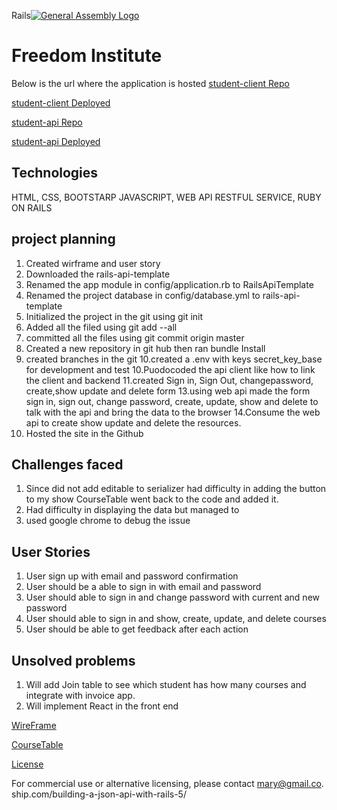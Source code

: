 Rails[![General Assembly Logo](https://camo.githubusercontent.com/1a91b05b8f4d44b5bbfb83abac2b0996d8e26c92/687474703a2f2f692e696d6775722e636f6d2f6b6538555354712e706e67)](https://generalassemb.ly/education/web-development-immersive)

# Freedom Institute
Below is the url where the application is hosted
[student-client Repo](https://github.com/MaryJosephA/student-client)

[student-client Deployed](https://maryjosepha.github.io/student-client/)

[student-api Repo](https://github.com/MaryJosephA/student-api)

[student-api Deployed](https://protected-earth-95142.herokuapp.com/)

## Technologies
HTML, CSS, BOOTSTARP JAVASCRIPT, WEB API RESTFUL SERVICE, RUBY ON RAILS

## project planning
1.  Created wirframe and user story
2. Downloaded the rails-api-template
3. Renamed the app module in config/application.rb to RailsApiTemplate
4. Renamed the project database in config/database.yml to rails-api-template
5. Initialized the project in the git using git init
6. Added all the filed using git add --all
7. committed all the files using git commit origin master
8. Created a new repository in git hub then ran bundle Install
9. created branches in the git
10.created a .env with keys secret_key_base for development and test
10.Puodocoded the api client like how to link the client and backend
11.created Sign in, Sign Out, changepassword, create,show update and delete form
13.using web api made the form sign in, sign out, change password, create,
   update, show and delete to talk with the api and bring the data to the browser
14.Consume the web api to create show update and delete the resources.
15.  Hosted the site in the Github


## Challenges faced

1.  Since did not add editable to serializer had difficulty in adding the button to my show CourseTable
    went back to the code and added it.
2.  Had difficulty in displaying the data but managed to
3.  used google chrome to debug the issue

## User Stories

1. User sign up with email and password confirmation
2. User should be a able to sign in with email and password
3. User should able to sign in and change password with current and new password
4. User should able to sign in and  show, create, update, and delete courses
5. User should be able to get feedback after each action

## Unsolved problems
1. Will add Join table to see which student has how many courses and integrate with invoice app.
2. Will implement React in the front end


[WireFrame](https://github.com/MaryJosephA/student-client/tree/master/public/Wireframe.PNG)

[CourseTable](https://github.com/MaryJosephA/student-rails-api/tree/master/public/ERD-Courses.png)

[License](LICENSE)

 For commercial use or
 alternative licensing, please contact mary@gmail.co.
ship.com/building-a-json-api-with-rails-5/
